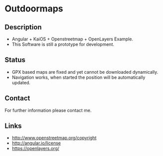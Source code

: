 # Outdoormaps

## Description
- Angular + KaiOS + Openstreetmap + OpenLayers Example. 
- This Software is still a prototype for development.

## Status
- GPX based maps are fixed and yet cannot be downloaded dynamically. 
- Navigation works, when started the position will be automatically updated. 

## Contact
For further information please contact me. 

## Links
- http://www.openstreetmap.org/copyright 
- http://angular.io/license
- https://openlayers.org/